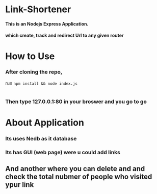# Link-Shortener
#### This is an Nodejs Express Application.
#### which **create, track and redirect** Url to any given router 
## 
# How to Use 
### After cloning the repo,
run ```npm install && node index.js```
# 
### Then type **127.0.0.1:80** in your broswer and you go to go 
# 
# About Application 
### Its uses Nedb as it database 
### Its has GUI (web page) were u could add links 
## And another where you can delete and  and check the total nubmer of people who visited ypur link  
